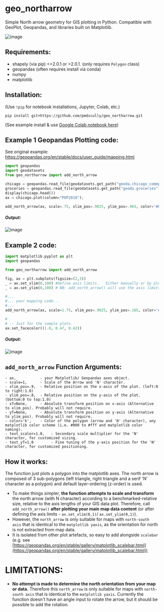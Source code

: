 # geo_northarrow
Simple North arrow geometry for GIS plotting in Python. Compatible with GeoPlot, Geopandas, and libraries built on Matplotlib.

![image](https://github.com/pmdscully/geo_northarrow/assets/3637403/4b31b277-1e9b-4af7-8da2-5fba1cc2d250)

## Requirements:
- shapely (via pip) <=2.0.1 or >2.0.1. (only requires `Polygon` class)
- geopandas (often requires install via conda)
- numpy
- matplotlib

## Installation:
(Use `!pip` for notebook installations, Jupyter, Colab, etc.)
```
pip install git+https://github.com/pmdscully/geo_northarrow.git
```
(See example install & use [Google Colab notebook here](https://colab.research.google.com/drive/1J94KGiHZhkXfIURpqUKjRnRs57tZcJPF?usp=sharing))

## Example 1 Geopandas Plotting code:
See original example: https://geopandas.org/en/stable/docs/user_guide/mapping.html
```python
import geopandas
import geodatasets
from geo_northarrow import add_north_arrow

chicago = geopandas.read_file(geodatasets.get_path("geoda.chicago_commpop"))
groceries = geopandas.read_file(geodatasets.get_path("geoda.groceries"))
display(chicago.head())
ax = chicago.plot(column="POP2010");

add_north_arrow(ax, scale=.75, xlim_pos=.9025, ylim_pos=.965, color='#000', text_scaler=4, text_yT=-1.25)
```
##### Output:
![image](https://github.com/pmdscully/geo_northarrow/assets/3637403/091d1f15-5638-4034-815f-dc6ef334a0a5)




## Example 2 code:
```python
import matplotlib.pyplot as plt
import geopandas

from geo_northarrow import add_north_arrow

fig, ax = plt.subplots(figsize=(2,3))
_ = ax.set_xlim(0,100) #Define axis limits.   Either manually or by plotting data - e.g. ax = gdf.plot(ax=ax)
_ = ax.set_ylim(0,100) # NB: add_north_arrow() will use the axis limits to define its default relative position and scale.

#...
#... your mapping code...     
#...
add_north_arrow(ax, scale=1.75, xlim_pos=.9025, ylim_pos=.165, color='#000', text_scaler=4, text_yT=-1.25)

# 
# -- Just for the sample plots.
ax.set_facecolor((1.0, 0.47, 0.42))
```
##### Output:
![image](https://github.com/pmdscully/geo_northarrow/assets/3637403/c9958129-97f1-4853-8098-b601b657e2d1)



## `add_north_arrow` Function Arguments:
```
- ax,           - your Matplotlib/ Geopandas axes object.
- scale=1,      - Scale of the Arrow and 'N' character.
- xlim_pos=.9,  - Relative position on the x-axis of the plot. (left:0 to right:1.0)
- ylim_pos=.8,  - Relative position on the y-axis of the plot. (bottom:0 to top:1.0)
- xT=None,      - Absolute transform position on x-axis (Alternative to xlim_pos). Probably will not require.
- yT=None,      - Absolute transform position on y-axis (Alternative to ylim_pos). Probably will not require.
- color='k',    - Color of the polygon (arrow and 'N' character), any matplotlib color scheme (i.e. #000 to #fff and matplotlib color naming).
- text_scaler=1.0,   - Secondary scale multiplier for the 'N' character, for customized sizing.
- text_yT=1.0        - Fine tuning of the y-axis position for the 'N' character, for customized positioning.
```

## How it works:
The function just plots a polygon into the matplotlib axes. The north arrow is composed of 3 sub-polygons (left triangle, right triangle and a serif 'N' character as a polygon) and default layer-ordering (z-order) is used. 

- To make things simpler, **the function attempts to scale and transform** the north arrow (with N character) according to a benchmarked-relative size, relative to the axis lengths of your GIS data plot. Therefore, call `add_north_arrow()` **after plotting your main map data content** (or after defining the axis limits - `ax.set_xlim(0,1)`/ `ax.set_ylim(0,1)`).
- However, the `north_arrow` is only suitable for maps with `north-south axis` that is identical to the `matplotlib yaxis`, as the orientation for north is not extracted from map data.
- It is isolated from other plot artefacts, so easy to add alongside `scalebar` (e.g. see [https://geopandas.org/en/stable/gallery/matplotlib_scalebar.html](https://geopandas.org/en/stable/gallery/matplotlib_scalebar.html))

# LIMITATIONS:
- **No attempt is made to determine the north orientation from your map or data.** Therefore this `north_arrow` is only suitable for maps with `north-south axis` that is identical to the `matplotlib yaxis`. Currently the function doesn't have an angle input to rotate the arrow, but it should be possible to add the rotation.
